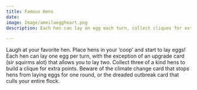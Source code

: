 ```yaml
---
title: Famous Hens
date: 
image: Image/ameilaeggheart.png
description: Each hen can lay an egg each turn, collect cliques for extra points

---
```

Laugh at your favorite hen. Place hens in your ‘coop’ and start to lay eggs! Each hen can lay one egg per turn, with the exception of an upgrade card (sir squirms alot) that allows you to lay two. Collect three of a kind hens to build a clique for extra points. Beware of the climate change card that stops hens from laying eggs for one round, or the dreaded outbreak card that culls your entire flock.